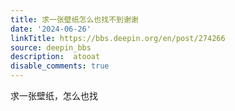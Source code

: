 ```yaml
---
title: 求一张壁纸怎么也找不到谢谢
date: '2024-06-26'
linkTitle: https://bbs.deepin.org/en/post/274266
source: deepin_bbs
description:  atooat 
disable_comments: true
---
```

求一张壁纸，怎么也找
